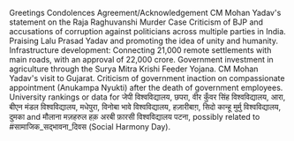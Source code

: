 Greetings
Condolences
Agreement/Acknowledgement
CM Mohan Yadav's statement on the Raja Raghuvanshi Murder Case
Criticism of BJP and accusations of corruption against politicians across multiple parties in India.
Praising Lalu Prasad Yadav and promoting the idea of unity and humanity.
Infrastructure development: Connecting 21,000 remote settlements with main roads, with an approval of 22,000 crore.
Government investment in agriculture through the Surya Mitra Krishi Feeder Yojana.
CM Mohan Yadav's visit to Gujarat.
Criticism of government inaction on compassionate appointment (Anukampa Nyukti) after the death of government employees.
University rankings or data for जेपी विश्वविद्यालय, छपरा, वीर कुँवर सिंह विश्वविद्यालय, आरा, बीएन मंडल विश्वविद्यालय, मधेपुरा, विनोबा भावे विश्वविद्यालय, हज़ारीबाग़, सिदो कान्हू मुर्मु विश्वविद्यालय, दुमका and मौलाना मज़हरुल हक़ अरबी फ़ारसी विश्वविद्यालय पटना, possibly related to #सामाजिक_सद्भावना_दिवस (Social Harmony Day).
